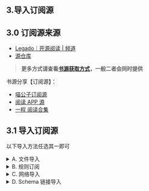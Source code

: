 ## 3.导入订阅源

## 3.0 订阅源来源
- [Legado｜开源阅读 | 频道](https://t.me/legado_channels)
- [源仓库](https://www.yckceo.com/yuedu/rss/index.html)
> **更多方式请查看[书源获取方式](./ImportBookSource.md)，一般二者会同时提供**

书源分享【订阅源】：
- [喵公子订阅源](https://yd.mgz6.com)
- [阅读 APP 源](https://legado.aoaostar.com)
- [一程 阅读合集](https://flowus.cn/share/923f5a35-6dcf-47d1-b8eb-b9c5ef3ed39b)


## 3.1 导入订阅源
以下导入方法任选其一即可

<details>
<summary> A. 文件导入 </summary>

### A.文件导入更简单
#### 1.下载书源/订阅源文件
```
https://raw.githubusercontent.com/windyhusky/PixivSource/main/btsrk.json
```
```
https://raw.githubusercontent.com/windyhusky/PixivSource/main/books.json
```

#### 2.使用阅读打开
![img](pic/OpenInLegado.png)

#### 3.导入完成并启用书源/订阅源
![img](./pic/InportRssSourceBtsrk.jpg)
</details>


<details>
<summary> B. 规则订阅 </summary>

### B.规则订阅易更新
【**开启代理**】后，复制下方的订阅源链接
```
https://raw.githubusercontent.com/windyhusky/PixivSource/main/btsrk.json
```
```
https://raw.githubusercontent.com/windyhusky/PixivSource/main/books.json
```
#### 1. 打开【订阅】页面，点击【规则订阅】
![img](./pic/SubscribeEntry.jpg)

#### 2. 点击加号，更改规则类型，粘贴链接，保存订阅
**注意这里要把【书源】改成【订阅源】**

![img](./pic/SubscribeRssSourceBtsrk.jpg)


#### 3. 点击相应订阅规则，导入并启用/更新书源
![img](./pic/SubscribeHomePage.jpg)

**首次点击【订阅规则】 即可导入**
![img](./pic/InportRssSourceBtsrk.jpg)
**导入之后，再次点击则会检查更新**
</details>


<details>
<summary> C. 网络导入 </summary>

### C.网络导入也方便
请【**开启代理**】后，复制下面的【订阅书源】链接
- btsrk 订阅源
```
https://raw.githubusercontent.com/windyhusky/PixivSource/main/btsrk.json
```
- 书源分享 订阅源
```
https://raw.githubusercontent.com/windyhusky/PixivSource/main/books.json
```

#### 1.打开【订阅】页面，点击右上角【设置】
![img](pic/ImportOnlineRssSource1.png)

#### 2.点击右上角的三点菜单，选择【网络导入】
![img](pic/ImportOnlineRssSource2.png)

#### 3.粘贴订阅源链接，点击确定
![img](pic/ImportOnlineRssSource3.jpg)

#### 4.导入完成并启用订阅源
![img](./pic/InportRssSourceBtsrk.jpg)

![img](pic/ImportOnlineRssSource4.jpg)

**无法网络导入时，请尝试开启代理，或过段时间重试**
</details>


<details>
<summary> D. Schema 链接导入 </summary>

### D.Schema 链接导入
大多一键导入书源/订阅源，都是采用了这种方式

#### 0.【书源提供方】为按钮等添加链接
> ```
> 可通过url唤起阅读进行一键导入,url格式: legado://import/{path}?src={url}
> path类型: bookSource,rssSource,replaceRule,textTocRule,httpTTS,theme,readConfig,addToBookshelf
> path类型解释: 书源,订阅源,替换规则,本地txt小说目录规则,在线朗读引擎,主题,阅读排版,添加到书架
> legado://import/addToBookshelf?src={url}
> ```
> 自官方API：https://github.com/gedoor/legado#api-

导入 Pixiv 订阅源的连接如下：
```
yuedu://rsssource/importonline?src=https://raw.githubusercontent.com/windyhusky/PixivSource/main/btsrk.json
```
```
legado://import/rssSource?src=https://raw.githubusercontent.com/windyhusky/PixivSource/main/btsrk.json
```

#### 1.点击链接，跳转阅读
浏览器打开：**[喵公子订阅源](https://dy.mgz6.com)**

一键导入按钮的链接，即为下面这条链接：
```
yuedu://rsssource/importonline?src=http://yuedu.miaogongzi.net/shuyuan/miaogongziDY.json
```
点击链接，跳转阅读
![img](pic/OpenInLegado.png)

#### 2.选择订阅源并导入

![img](./pic/InportRssSourceBtsrk.jpg)
</details>
